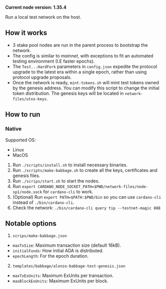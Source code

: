 **Current node version: 1.35.4**

Run a local test network on the host.

## How it works

- 3 stake pool nodes are run in the parent process to bootstrap the network.
- The config is similar to _mainnet_, with exceptions to fit an automated testing environment (I.E faster epochs).
- The `Test...HardFork` parameters in `config.json` expedite the protocol upgrade to the latest era within a single epoch, rather than using protocol upgrade proposals.
- Once the network is ready, `mint-tokens.sh` will mint test tokens owned by the genesis address. You can modify this script to change the initial token distribution. The genesis keys will be located in `network-files/utxo-keys`.

## How to run

### Native

Supported OS:

- Linux
- MacOS

1. Run `./scripts/install.sh` to install necessary binaries.
2. Run `./scripts/make-babbage.sh` to create all the keys, certificates and genesis files.
3. Run `./scrips/start.sh` to start the nodes.
4. Run `export CARDANO_NODE_SOCKET_PATH=$PWD/network-files/node-sp1/node.sock` for `cardano-cli` to work.
5. (Optional) Run `export PATH=$PATH:$PWD/bin` so you can use `cardano-cli` instead of `./bin/cardano-cli`.
6. Check the network: `./bin/cardano-cli query tip --testnet-magic 888`

## Notable options

1. `scrips/make-babbage.json`

- `maxTxSize`: Maximum transaction size (default 16kB).
- `initialFunds`: How initial ADA is distributed.
- `epochLength`: For the epoch duration.
  
2. `templates/babbage/alonzo-babbage-test-genesis.json`

- `maxTxExUnits`: Maximum ExUnits per transaction.
- `maxBlockExUnits`: Maximum ExUnits per block.
